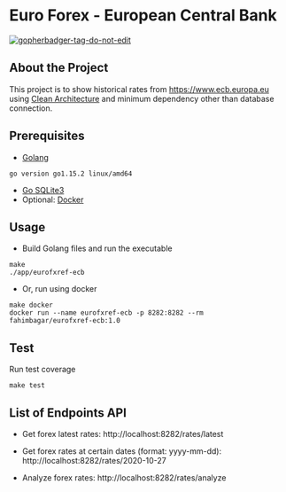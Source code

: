 # Euro Forex - European Central Bank
<a href='https://github.com/jpoles1/gopherbadger' target='_blank'>![gopherbadger-tag-do-not-edit](https://img.shields.io/badge/Go%20Coverage-89%25-brightgreen.svg?longCache=true&style=flat)</a>

## About the Project
This project is to show historical rates from https://www.ecb.europa.eu using [Clean Architecture](https://blog.cleancoder.com/uncle-bob/2012/08/13/the-clean-architecture.html) and minimum dependency other than database connection.

## Prerequisites
- [Golang](https://golang.org/)
```shell script
go version go1.15.2 linux/amd64
```
- [Go SQLite3](https://github.com/mattn/go-sqlite3) 
- Optional: [Docker](https://www.docker.com)

## Usage
- Build Golang files and run the executable
```shell script
make
./app/eurofxref-ecb
```

- Or, run using docker
```shell script
make docker
docker run --name eurofxref-ecb -p 8282:8282 --rm fahimbagar/eurofxref-ecb:1.0
```

## Test
Run test coverage
```shell script
make test
```

## List of Endpoints API
- Get forex latest rates: http://localhost:8282/rates/latest

- Get forex rates at certain dates (format: yyyy-mm-dd): http://localhost:8282/rates/2020-10-27

- Analyze forex rates: http://localhost:8282/rates/analyze